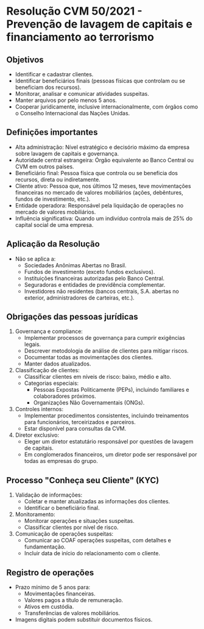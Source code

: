 # Resolução CVM 50/2021 - Prevenção de lavagem de capitais e financiamento ao terrorismo

## Objetivos
- Identificar e cadastrar clientes.
- Identificar beneficiários finais (pessoas físicas que controlam ou se beneficiam dos recursos).
- Monitorar, analisar e comunicar atividades suspeitas.
- Manter arquivos por pelo menos 5 anos.
- Cooperar juridicamente, inclusive internacionalmente, com órgãos como o Conselho Internacional das Nações Unidas.

## Definições importantes
- Alta administração: Nível estratégico e decisório máximo da empresa sobre lavagem de capitais e governança.
- Autoridade central estrangeira: Órgão equivalente ao Banco Central ou CVM em outros países.
- Beneficiário final: Pessoa física que controla ou se beneficia dos recursos, direta ou indiretamente.
- Cliente ativo: Pessoa que, nos últimos 12 meses, teve movimentações financeiras no mercado de valores mobiliários (ações, debêntures, fundos de investimento, etc.).
- Entidade operadora: Responsável pela liquidação de operações no mercado de valores mobiliários.
- Influência significativa: Quando um indivíduo controla mais de 25% do capital social de uma empresa.

## Aplicação da Resolução
- Não se aplica a:
  - Sociedades Anônimas Abertas no Brasil.
  - Fundos de investimento (exceto fundos exclusivos).
  - Instituições financeiras autorizadas pelo Banco Central.
  - Seguradoras e entidades de previdência complementar.
  - Investidores não residentes (bancos centrais, S.A. abertas no exterior, administradores de carteiras, etc.).

## Obrigações das pessoas jurídicas
1. Governança e compliance:
   - Implementar processos de governança para cumprir exigências legais.
   - Descrever metodologia de análise de clientes para mitigar riscos.
   - Documentar todas as movimentações dos clientes.
   - Manter dados atualizados.
2. Classificação de clientes:
   - Classificar clientes em níveis de risco: baixo, médio e alto.
   - Categorias especiais:
     - Pessoas Expostas Politicamente (PEPs), incluindo familiares e colaboradores próximos.
     - Organizações Não Governamentais (ONGs).
3. Controles internos:
   - Implementar procedimentos consistentes, incluindo treinamentos para funcionários, terceirizados e parceiros.
   - Estar disponível para consultas da CVM.
4. Diretor exclusivo:
   - Eleger um diretor estatutário responsável por questões de lavagem de capitais.
   - Em conglomerados financeiros, um diretor pode ser responsável por todas as empresas do grupo.

## Processo "Conheça seu Cliente" (KYC)
1. Validação de informações:
   - Coletar e manter atualizadas as informações dos clientes.
   - Identificar o beneficiário final.
2. Monitoramento:
   - Monitorar operações e situações suspeitas.
   - Classificar clientes por nível de risco.
3. Comunicação de operações suspeitas:
   - Comunicar ao COAF operações suspeitas, com detalhes e fundamentação.
   - Incluir data de início do relacionamento com o cliente.

## Registro de operações
- Prazo mínimo de 5 anos para:
  - Movimentações financeiras.
  - Valores pagos a título de remuneração.
  - Ativos em custódia.
  - Transferências de valores mobiliários.
- Imagens digitais podem substituir documentos físicos.